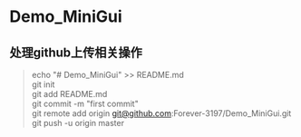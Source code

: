 # Demo_MiniGui
## 处理github上传相关操作
> echo "# Demo_MiniGui" >> README.md<br/>
git init<br/>
git add README.md<br/>
git commit -m "first commit"<br/>
git remote add origin git@github.com:Forever-3197/Demo_MiniGui.git<br/>
git push -u origin master<br/>

